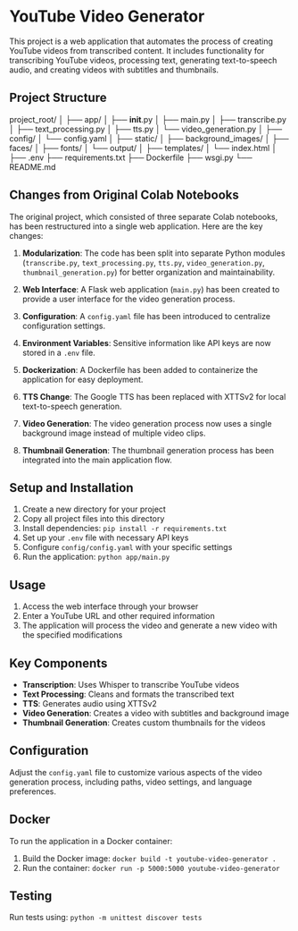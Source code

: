 # YouTube Video Generator

This project is a web application that automates the process of creating YouTube videos from transcribed content. It includes functionality for transcribing YouTube videos, processing text, generating text-to-speech audio, and creating videos with subtitles and thumbnails.

## Project Structure

project_root/
│
├── app/
│   ├── __init__.py
│   ├── main.py
│   ├── transcribe.py
│   ├── text_processing.py
│   ├── tts.py
│   └── video_generation.py
│
├── config/
│   └── config.yaml
│
├── static/
│   ├── background_images/
│   ├── faces/
│   ├── fonts/
│   └── output/
│
├── templates/
│   └── index.html
│
├── .env
├── requirements.txt
├── Dockerfile
├── wsgi.py
└── README.md




## Changes from Original Colab Notebooks

The original project, which consisted of three separate Colab notebooks, has been restructured into a single web application. Here are the key changes:

1. **Modularization**: The code has been split into separate Python modules (`transcribe.py`, `text_processing.py`, `tts.py`, `video_generation.py`, `thumbnail_generation.py`) for better organization and maintainability.

2. **Web Interface**: A Flask web application (`main.py`) has been created to provide a user interface for the video generation process.

3. **Configuration**: A `config.yaml` file has been introduced to centralize configuration settings.

4. **Environment Variables**: Sensitive information like API keys are now stored in a `.env` file.

5. **Dockerization**: A Dockerfile has been added to containerize the application for easy deployment.

6. **TTS Change**: The Google TTS has been replaced with XTTSv2 for local text-to-speech generation.

7. **Video Generation**: The video generation process now uses a single background image instead of multiple video clips.

8. **Thumbnail Generation**: The thumbnail generation process has been integrated into the main application flow.



## Setup and Installation

1. Create a new directory for your project
2. Copy all project files into this directory
3. Install dependencies: `pip install -r requirements.txt`
4. Set up your `.env` file with necessary API keys
5. Configure `config/config.yaml` with your specific settings
6. Run the application: `python app/main.py`

## Usage

1. Access the web interface through your browser
2. Enter a YouTube URL and other required information
3. The application will process the video and generate a new video with the specified modifications

## Key Components

- **Transcription**: Uses Whisper to transcribe YouTube videos
- **Text Processing**: Cleans and formats the transcribed text
- **TTS**: Generates audio using XTTSv2
- **Video Generation**: Creates a video with subtitles and background image
- **Thumbnail Generation**: Creates custom thumbnails for the videos

## Configuration

Adjust the `config.yaml` file to customize various aspects of the video generation process, including paths, video settings, and language preferences.

## Docker

To run the application in a Docker container:

1. Build the Docker image: `docker build -t youtube-video-generator .`
2. Run the container: `docker run -p 5000:5000 youtube-video-generator`

## Testing

Run tests using: `python -m unittest discover tests`
